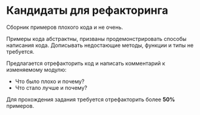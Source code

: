 # Кандидаты для рефакторинга

Сборник примеров плохого кода и не очень.

Примеры кода абстрактны, призваны продемонстрировать способы написания кода. Дописывать недостающие методы, функции и типы не требуется.

Предлагается отрефакторить код и написать комментарий к изменяемому модулю:
- Что было плохо и почему?
- Что стало лучше и почему?

Для прохождения задания требуется отрефакторить более **50%** примеров.
